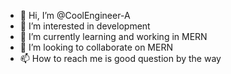 - 👋 Hi, I’m @CoolEngineer-A
- 👀 I’m interested in development
- 🌱 I’m currently learning and working in MERN 
- 💞️ I’m looking to collaborate on MERN
- 📫 How to reach me is good question by the way

<!---
CoolEngineer-A/CoolEngineer-A is a ✨ special ✨ repository because its `README.md` (this file) appears on your GitHub profile.
You can click the Preview link to take a look at your changes.
--->
